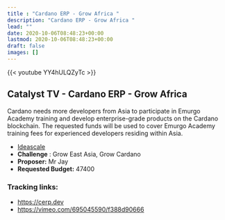 ```yaml
---
title : "Cardano ERP - Grow Africa "
description: "Cardano ERP - Grow Africa "
lead: ""
date: 2020-10-06T08:48:23+00:00
lastmod: 2020-10-06T08:48:23+00:00
draft: false
images: []
---
```


{{<  youtube YY4hULQZyTc >}}

## Catalyst TV - Cardano ERP - Grow Africa

Cardano needs more developers from Asia to participate in Emurgo Academy training and develop enterprise-grade products on the Cardano blockchain. The requested funds will be used to cover Emurgo Academy training fees for experienced developers residing within Asia.

- [Ideascale](https://cardano.ideascale.com/c/idea/420496)
- **Challenge** : Grow East Asia, Grow Cardano
- **Proposer:** Mr Jay
- **Requested Budget:** 47400

### Tracking links:

- <https://cerp.dev>
- <https://vimeo.com/695045590/f388d90666>





